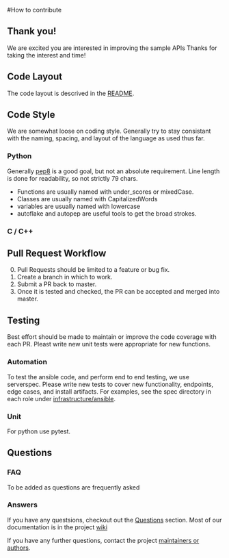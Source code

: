 #How to contribute

## Thank you!

We are excited you are interested in improving the sample APIs  Thanks for taking the interest and time!

## Code Layout

The code layout is descrived in the [README](https://github.com/Intel-HLS/GenomicsSampleAPIs/blob/spec_tests/README.md#repository-organization).

## Code Style

We are somewhat loose on coding style.  Generally try to stay consistant with the naming, spacing, and layout of the language as used thus far.

### Python

Generally [pep8](https://www.python.org/dev/peps/pep-0008) is a good goal, but not an absolute requirement.  Line length is done for readability, so not strictly 79 chars.

- Functions are usually named with under_scores or mixedCase.
- Classes are usually named with CapitalizedWords
- variables are usually named with lowercase
- autoflake and autopep are useful tools to get the broad strokes.

### C / C++

## Pull Request Workflow

0. Pull Requests should be limited to a feature or bug fix.
1. Create a branch in which to work. 
2. Submit a PR back to master.
3. Once it is tested and checked, the PR can be accepted and merged into master.

## Testing

Best effort should be made to maintain or improve the code coverage with each PR.  Pleast write new unit tests were appropriate for new functions.

### Automation

To test the ansible code, and perform end to end testing, we use serverspec.  Please write new tests to cover new functionality, endpoints, edge cases, and install artifacts.  For examples, see the spec directory in each role under [infrastructure/ansible](https://github.com/Intel-HLS/GenomicsSampleAPIs/tree/master/infrastructure/ansible/roles).

### Unit

For python use pytest.

## Questions

### FAQ

To be added as questions are frequently asked

### Answers

If you have any questsions, checkout out the [Questions](#Questions) section.  Most of our documentation is in the project [wiki](https://github.com/Intel-HLS/GenomicsSampleAPIs/wiki)

If you have any further questions, contact the project [maintainers or authors](https://github.com/Intel-HLS/GenomicsSampleAPIs/blob/master/AUTHORS).


